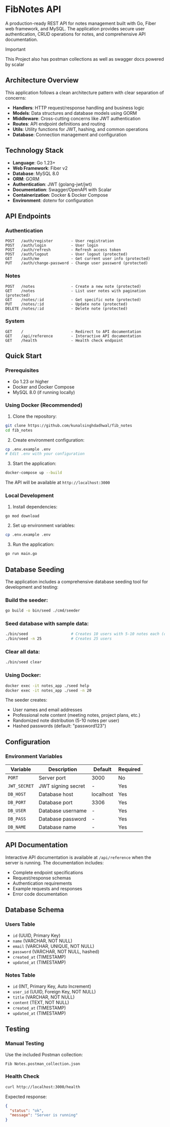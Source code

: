 # FibNotes API

A production-ready REST API for notes management built with Go, Fiber web framework, and MySQL. The application provides secure user authentication, CRUD operations for notes, and comprehensive API documentation.

> [!IMPORTANT] 
>
> This Project also has postman collections as well as swagger docs powered by scalar
>


## Architecture Overview

This application follows a clean architecture pattern with clear separation of concerns:

- **Handlers**: HTTP request/response handling and business logic
- **Models**: Data structures and database models using GORM
- **Middleware**: Cross-cutting concerns like JWT authentication
- **Routes**: API endpoint definitions and routing
- **Utils**: Utility functions for JWT, hashing, and common operations
- **Database**: Connection management and configuration

## Technology Stack

- **Language**: Go 1.23+
- **Web Framework**: Fiber v2
- **Database**: MySQL 8.0
- **ORM**: GORM
- **Authentication**: JWT (golang-jwt/jwt)
- **Documentation**: Swagger/OpenAPI with Scalar
- **Containerization**: Docker & Docker Compose
- **Environment**: dotenv for configuration

## API Endpoints

### Authentication
```
POST   /auth/register        - User registration
POST   /auth/login           - User login
POST   /auth/refresh         - Refresh access token
POST   /auth/logout          - User logout (protected)
GET    /auth/me              - Get current user info (protected)
PUT    /auth/change-password - Change user password (protected)
```

### Notes
```
POST   /notes                - Create a new note (protected)
GET    /notes                - List user notes with pagination (protected)
GET    /notes/:id            - Get specific note (protected)
PUT    /notes/:id            - Update note (protected)
DELETE /notes/:id            - Delete note (protected)
```

### System
```
GET    /                     - Redirect to API documentation
GET    /api/reference        - Interactive API documentation
GET    /health               - Health check endpoint
```

## Quick Start

### Prerequisites
- Go 1.23 or higher
- Docker and Docker Compose
- MySQL 8.0 (if running locally)

### Using Docker (Recommended)

1. Clone the repository:
```bash
git clone https://github.com/kunalsinghdadhwal/fib_notes
cd fib_notes
```

2. Create environment configuration:
```bash
cp .env.example .env
# Edit .env with your configuration
```

3. Start the application:
```bash
docker-compose up --build
```

The API will be available at `http://localhost:3000`

### Local Development

1. Install dependencies:
```bash
go mod download
```

2. Set up environment variables:
```bash
cp .env.example .env
```

3. Run the application:
```bash
go run main.go
```

## Database Seeding

The application includes a comprehensive database seeding tool for development and testing:

### Build the seeder:
```bash
go build -o bin/seed ./cmd/seeder
```

### Seed database with sample data:
```bash
./bin/seed                   # Creates 10 users with 5-10 notes each (default)
./bin/seed -n 25             # Creates 25 users
```

### Clear all data:
```bash
./bin/seed clear
```

### Using Docker:
```bash
docker exec -it notes_app ./seed help
docker exec -it notes_app ./seed -n 20
```

The seeder creates:
- User names and email addresses
- Professional note content (meeting notes, project plans, etc.)
- Randomized note distribution (5-10 notes per user)
- Hashed passwords (default: "password123")

## Configuration

### Environment Variables

| Variable | Description | Default | Required |
|----------|-------------|---------|----------|
| `PORT` | Server port | 3000 | No |
| `JWT_SECRET` | JWT signing secret | - | Yes |
| `DB_HOST` | Database host | localhost | Yes |
| `DB_PORT` | Database port | 3306 | Yes |
| `DB_USER` | Database username | - | Yes |
| `DB_PASS` | Database password | - | Yes |
| `DB_NAME` | Database name | - | Yes |


## API Documentation

Interactive API documentation is available at `/api/reference` when the server is running. The documentation includes:

- Complete endpoint specifications
- Request/response schemas
- Authentication requirements
- Example requests and responses
- Error code documentation

## Database Schema

### Users Table
- `id` (UUID, Primary Key)
- `name` (VARCHAR, NOT NULL)
- `email` (VARCHAR, UNIQUE, NOT NULL)
- `password` (VARCHAR, NOT NULL, hashed)
- `created_at` (TIMESTAMP)
- `updated_at` (TIMESTAMP)

### Notes Table
- `id` (INT, Primary Key, Auto Increment)
- `user_id` (UUID, Foreign Key, NOT NULL)
- `title` (VARCHAR, NOT NULL)
- `content` (TEXT, NOT NULL)
- `created_at` (TIMESTAMP)
- `updated_at` (TIMESTAMP)

## Testing

### Manual Testing
Use the included Postman collection:
```
Fib Notes.postman_collection.json
```

### Health Check
```bash
curl http://localhost:3000/health
```

Expected response:
```json
{
  "status": "ok",
  "message": "Server is running"
}
```
